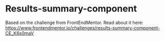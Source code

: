 # Results-summary-component
Based on the challenge from FrontEndMentor. Read about it here: https://www.frontendmentor.io/challenges/results-summary-component-CE_K6s0maV
